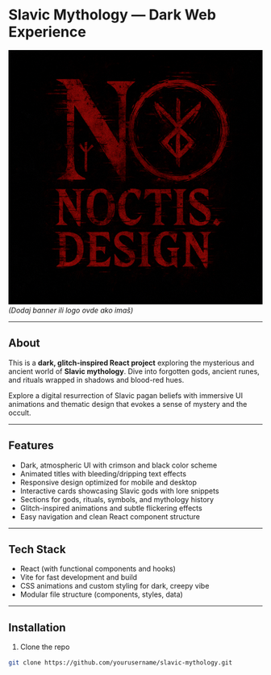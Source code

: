 # Slavic Mythology — Dark Web Experience

![Slavic Mythology Banner](./src/assets/logo.png)  
*(Dodaj banner ili logo ovde ako imaš)*

---

## About

This is a **dark, glitch-inspired React project** exploring the mysterious and ancient world of **Slavic mythology**. Dive into forgotten gods, ancient runes, and rituals wrapped in shadows and blood-red hues.

Explore a digital resurrection of Slavic pagan beliefs with immersive UI animations and thematic design that evokes a sense of mystery and the occult.

---

## Features

- Dark, atmospheric UI with crimson and black color scheme  
- Animated titles with bleeding/dripping text effects  
- Responsive design optimized for mobile and desktop  
- Interactive cards showcasing Slavic gods with lore snippets  
- Sections for gods, rituals, symbols, and mythology history  
- Glitch-inspired animations and subtle flickering effects  
- Easy navigation and clean React component structure

---

## Tech Stack

- React (with functional components and hooks)  
- Vite for fast development and build  
- CSS animations and custom styling for dark, creepy vibe  
- Modular file structure (components, styles, data)

---

## Installation

1. Clone the repo  
```bash
git clone https://github.com/yourusername/slavic-mythology.git
